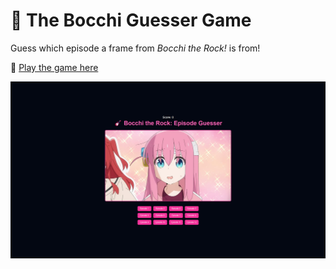 # 🎸 The Bocchi Guesser Game

Guess which episode a frame from *Bocchi the Rock!* is from!

🔗 [Play the game here](https://bocchi-guesser.vercel.app/)

![Screenshot of the game](./public/game.png)
